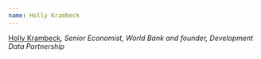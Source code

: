 ```yaml
---
name: Holly Krambeck
---
```

[Holly Krambeck](https://www.linkedin.com/in/holly-krambeck)_, Senior Economist, World Bank and founder, Development Data Partnership_
